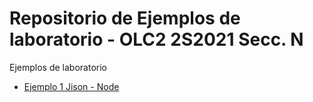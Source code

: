 # Repositorio de Ejemplos de laboratorio - OLC2 2S2021 Secc. N

Ejemplos de laboratorio
* [Ejemplo 1 Jison - Node](./Ejemplo1Jison/)